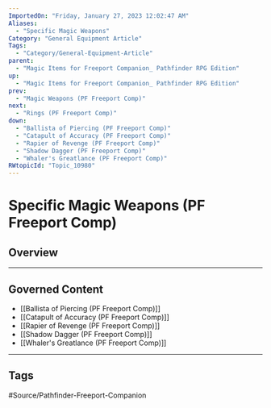 ```yaml
---
ImportedOn: "Friday, January 27, 2023 12:02:47 AM"
Aliases:
  - "Specific Magic Weapons"
Category: "General Equipment Article"
Tags:
  - "Category/General-Equipment-Article"
parent:
  - "Magic Items for Freeport Companion_ Pathfinder RPG Edition"
up:
  - "Magic Items for Freeport Companion_ Pathfinder RPG Edition"
prev:
  - "Magic Weapons (PF Freeport Comp)"
next:
  - "Rings (PF Freeport Comp)"
down:
  - "Ballista of Piercing (PF Freeport Comp)"
  - "Catapult of Accuracy (PF Freeport Comp)"
  - "Rapier of Revenge (PF Freeport Comp)"
  - "Shadow Dagger (PF Freeport Comp)"
  - "Whaler's Greatlance (PF Freeport Comp)"
RWtopicId: "Topic_10980"
---
```

# Specific Magic Weapons (PF Freeport Comp)
## Overview
---
## Governed Content
- [[Ballista of Piercing (PF Freeport Comp)]]
- [[Catapult of Accuracy (PF Freeport Comp)]]
- [[Rapier of Revenge (PF Freeport Comp)]]
- [[Shadow Dagger (PF Freeport Comp)]]
- [[Whaler's Greatlance (PF Freeport Comp)]]


---
## Tags
#Source/Pathfinder-Freeport-Companion

